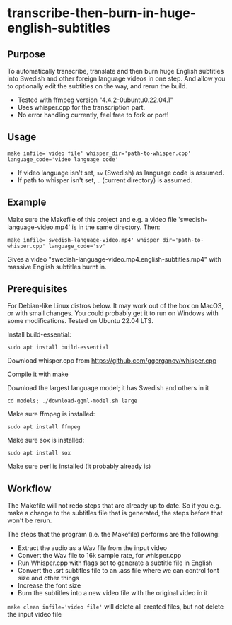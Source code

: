 # transcribe-then-burn-in-huge-english-subtitles

## Purpose

To automatically transcribe, translate and then burn huge English subtitles into Swedish and other foreign language videos in one step. And allow you to optionally edit the subtitles on the way, and rerun the build.

* Tested with ffmpeg version "4.4.2-0ubuntu0.22.04.1"
* Uses whisper.cpp for the transcription part.
* No error handling currently, feel free to fork or port!

## Usage

```make infile='video file' whisper_dir='path-to-whisper.cpp' language_code='video language code'```

* If video language isn't set, ```sv``` (Swedish) as language code is assumed.
* If path to whisper isn't set, ```.``` (current directory) is assumed.

## Example

Make sure the Makefile of this project and e.g. a video file 'swedish-language-video.mp4' is in the same directory. Then:

```make infile='swedish-language-video.mp4' whisper_dir='path-to-whisper.cpp' language_code='sv'```

Gives a video "swedish-language-video.mp4.english-subtitles.mp4"
with massive English subtitles burnt in.

## Prerequisites

For Debian-like Linux distros below. It may work out of the box on MacOS, or with small changes. You could probably get it to run on Windows with some modifications. Tested on Ubuntu 22.04 LTS.

Install build-essential:

    sudo apt install build-essential

Download whisper.cpp from <https://github.com/ggerganov/whisper.cpp>

Compile it with make

Download the largest language model; it has Swedish and others in it

```cd models; ./download-ggml-model.sh large```

Make sure ffmpeg is installed:

    sudo apt install ffmpeg
    
Make sure sox is installed:

    sudo apt install sox
    
Make sure perl is installed (it probably already is)

## Workflow

The Makefile will not redo steps that are already up to date. So if you e.g. make a change to the subtitles file that is generated, the steps before that won't be rerun.

The steps that the program (i.e. the Makefile) performs are the following:

* Extract the audio as a Wav file from the input video
* Convert the Wav file to 16k sample rate, for whisper.cpp
* Run Whisper.cpp with flags set to generate a subtitle file in English
* Convert the .srt subtitles file to an .ass file where we can control font size and other things
* Increase the font size
* Burn the subtitles into a new video file with the original video in it


```make clean infile='video file'``` will delete all created files, but not delete the input video file
